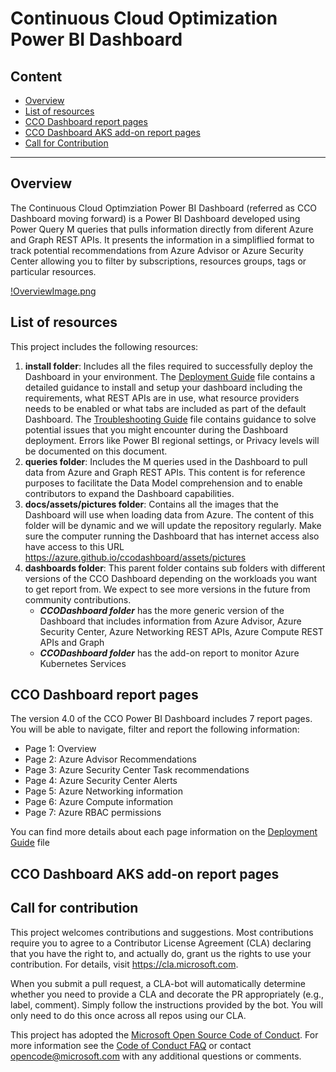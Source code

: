 
# Continuous Cloud Optimization Power BI Dashboard

## Content

- [Overview](README.md#overview)
- [List of resources](README.md#List-of-resources)
- [CCO Dashboard report pages](README.md#CCO-Dashboard-report-Pages)
- [CCO Dashboard AKS add-on report pages](README.md#CCO-Dashboard-AKS-add-on)
- [Call for Contribution](README.md#Call-for-Contribution)
-------------------------------


## Overview
The Continuous Cloud Optimziation Power BI Dashboard (referred as CCO Dashboard moving forward) is a Power BI Dashboard developed using Power Query M queries that pulls information directly from diferent Azure and Graph REST APIs. It presents the information in a simpliflied format to track potential recommendations from Azure Advisor or Azure Security Center allowing you to filter by subscriptions, resources groups, tags or particular resources.

[!OverviewImage.png](/install/images/OverviewImage.png)

## List of resources
This project includes the following resources:

1. **install folder**: Includes all the files required to successfully deploy the Dashboard in your environment. The [Deployment Guide](/install/DeploymentGuide.md) file contains a detailed guidance to install and setup your dashboard including the requirements, what REST APIs are in use, what resource providers needs to be enabled or what tabs are included as part of the default Dashboard. The [Troubleshooting Guide](/install/TroubleshootingGuide.md) file contains guidance to solve potential issues that you might encounter during the Dashboard deployment. Errors like Power BI regional settings, or Privacy levels will be documented on this document.
2. **queries folder**: Includes the M queries used in the Dashboard to pull data from Azure and Graph REST APIs. This content is for reference purposes to facilitate the Data Model comprehension and to enable contributors to expand the Dashboard capabilities. 
3. **docs/assets/pictures folder**: Contains all the images that the Dashboard will use when loading data from Azure. The content of this folder will be dynamic and we will update the repository regularly. Make sure the computer running the Dashboard that has internet access also have access to this URL https://azure.github.io/ccodashboard/assets/pictures
4. **dashboards folder**: This parent folder contains sub folders with different versions of the CCO Dashboard depending on the workloads you want to get report from. We expect to see more versions in the future from community contributions.
    - ***CCODashboard folder*** has the more generic version of the Dashboard that includes information from Azure Advisor, Azure Security Center, Azure Networking REST APIs, Azure Compute REST APIs and Graph
    - ***CCODashboard folder*** has the add-on report to monitor Azure Kubernetes Services

## CCO Dashboard report pages
The version 4.0 of the CCO Power BI Dashboard includes 7 report pages. You will be able to navigate, filter and report the following information:
- Page 1: Overview
- Page 2: Azure Advisor Recommendations
- Page 3: Azure Security Center Task recommendations
- Page 4: Azure Security Center Alerts
- Page 5: Azure Networking information
- Page 6: Azure Compute information
- Page 7: Azure RBAC permissions
  
You can find more details about each page information on the [Deployment Guide](/install/DeploymentGuide.md) file

## CCO Dashboard AKS add-on report pages


## Call for contribution
This project welcomes contributions and suggestions.  Most contributions require you to agree to a
Contributor License Agreement (CLA) declaring that you have the right to, and actually do, grant us
the rights to use your contribution. For details, visit https://cla.microsoft.com.

When you submit a pull request, a CLA-bot will automatically determine whether you need to provide
a CLA and decorate the PR appropriately (e.g., label, comment). Simply follow the instructions
provided by the bot. You will only need to do this once across all repos using our CLA.

This project has adopted the [Microsoft Open Source Code of Conduct](https://opensource.microsoft.com/codeofconduct/).
For more information see the [Code of Conduct FAQ](https://opensource.microsoft.com/codeofconduct/faq/) or
contact [opencode@microsoft.com](mailto:opencode@microsoft.com) with any additional questions or comments.
